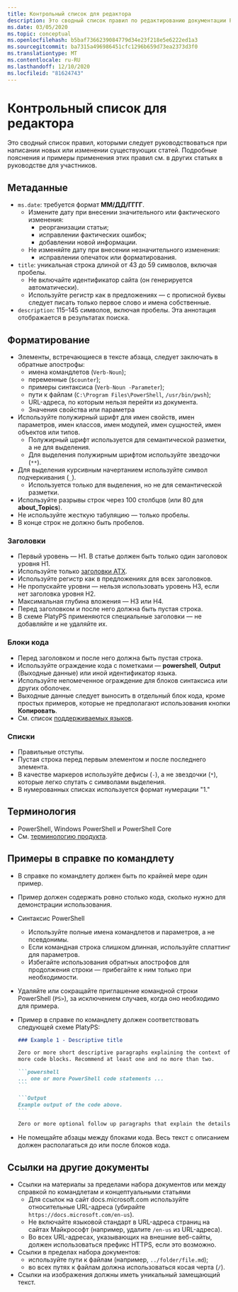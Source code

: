 ```yaml
---
title: Контрольный список для редактора
description: Это сводный список правил по редактированию документации PowerShell.
ms.date: 03/05/2020
ms.topic: conceptual
ms.openlocfilehash: b5baf7366239084779d34e23f218e5e6222ed1a3
ms.sourcegitcommit: ba7315a496986451cfc1296b659d73ea2373d3f0
ms.translationtype: MT
ms.contentlocale: ru-RU
ms.lasthandoff: 12/10/2020
ms.locfileid: "81624743"
---
```

# <a name="editors-checklist"></a>Контрольный список для редактора

Это сводный список правил, которыми следует руководствоваться при написании новых или изменении существующих статей. Подробные пояснения и примеры применения этих правил см. в других статьях в руководстве для участников.

## <a name="metadata"></a>Метаданные

- `ms.date`: требуется формат **ММ/ДД/ГГГГ**.
  - Измените дату при внесении значительного или фактического изменения:
    - реорганизации статьи;
    - исправлении фактических ошибок;
    - добавлении новой информации.
  - Не изменяйте дату при внесении незначительного изменения:
    - исправлении опечаток или форматирования.
- `title`: уникальная строка длиной от 43 до 59 символов, включая пробелы.
  - Не включайте идентификатор сайта (он генерируется автоматически).
  - Используйте регистр как в предложениях — с прописной буквы следует писать только первое слово и имена собственные.
- `description`: 115–145 символов, включая пробелы. Эта аннотация отображается в результатах поиска.

## <a name="formatting"></a>Форматирование

- Элементы, встречающиеся в тексте абзаца, следует заключать в обратные апострофы:
  - имена командлетов (`Verb-Noun`);
  - переменные (`$counter`);
  - примеры синтаксиса (`Verb-Noun -Parameter`);
  - пути к файлам (`C:\Program Files\PowerShell`, `/usr/bin/pwsh`);
  - URL-адреса, по которым нельзя перейти из документа.
  - Значения свойства или параметра
- Используйте полужирный шрифт для имен свойств, имен параметров, имен классов, имен модулей, имен сущностей, имен объектов или типов.
  - Полужирный шрифт используется для семантической разметки, а не для выделения.
  - Для выделения полужирным шрифтом используйте звездочки (`**`).
- Для выделения курсивным начертанием используйте символ подчеркивания (`_`).
  - Используется только для выделения, но не для семантической разметки.
- Используйте разрывы строк через 100 столбцов (или 80 для **about_Topics**).
- Не используйте жесткую табуляцию — только пробелы.
- В конце строк не должно быть пробелов.

### <a name="headers"></a>Заголовки

- Первый уровень — H1. В статье должен быть только один заголовок уровня H1.
- Используйте только [заголовки ATX](https://github.github.com/gfm/#atx-headings).
- Используйте регистр как в предложениях для всех заголовков.
- Не пропускайте уровни — нельзя использовать уровень H3, если нет заголовка уровня H2.
- Максимальная глубина вложения — H3 или H4.
- Перед заголовком и после него должна быть пустая строка.
- В схеме PlatyPS применяются специальные заголовки — не добавляйте и не удаляйте их.

### <a name="code-blocks"></a>Блоки кода

- Перед заголовком и после него должна быть пустая строка.
- Используйте ограждение кода с пометками — **powershell**, **Output** (Выходные данные) или иной идентификатор языка.
- Используйте непомеченное ограждение для блоков синтаксиса или других оболочек.
- Выходные данные следует выносить в отдельный блок кода, кроме простых примеров, которые не предполагают использования кнопки **Копировать**.
- См. список [поддерживаемых языков](/contribute/code-in-docs#supported-languages).

### <a name="lists"></a>Списки

- Правильные отступы.
- Пустая строка перед первым элементом и после последнего элемента.
- В качестве маркеров используйте дефисы (`-`), а не звездочки (`*`), которые легко спутать с символами выделения.
- В нумерованных списках используется формат нумерации "1."

## <a name="terminology"></a>Терминология

- PowerShell, Windows PowerShell и PowerShell Core
- См. [терминологию продукта](powershell-style-guide.md#product-terminology).

## <a name="cmdlet-reference-examples"></a>Примеры в справке по командлету

- В справке по командлету должен быть по крайней мере один пример.
- Пример должен содержать ровно столько кода, сколько нужно для демонстрации использования.
- Синтаксис PowerShell
  - Используйте полные имена командлетов и параметров, а не псевдонимы.
  - Если командная строка слишком длинная, используйте сплаттинг для параметров.
  - Избегайте использования обратных апострофов для продолжения строки — прибегайте к ним только при необходимости.
- Удаляйте или сокращайте приглашение командной строки PowerShell (`PS>`), за исключением случаев, когда оно необходимо для примера.
- Пример в справке по командлету должен соответствовать следующей схеме PlatyPS:

  ~~~Markdown
  ### Example 1 - Descriptive title

  Zero or more short descriptive paragraphs explaining the context of the example followed by one or
  more code blocks. Recommend at least one and no more than two.

  ```powershell
  ... one or more PowerShell code statements ...
  ```

  ```Output
  Example output of the code above.
  ```

  Zero or more optional follow up paragraphs that explain the details of the code and output.
  ~~~

- Не помещайте абзацы между блоками кода. Весь текст с описанием должен располагаться до или после блоков кода.

## <a name="linking-to-other-documents"></a>Ссылки на другие документы

- Ссылки на материалы за пределами набора документов или между справкой по командлетам и концептуальными статьями
  - Для ссылок на сайт docs.microsoft.com используйте относительные URL-адреса (убирайте `https://docs.microsoft.com/en-us`).
  - Не включайте языковой стандарт в URL-адреса страниц на сайтах Майкрософт (например, удалите `/en-us` из URL-адреса).
  - Во всех URL-адресах, указывающих на внешние веб-сайты, должен использоваться префикс HTTPS, если это возможно.
- Ссылки в пределах набора документов:
  - используйте пути к файлам (например, `../folder/file.md`);
  - во всех путях к файлам должна использоваться косая черта (`/`).
- Ссылки на изображения должны иметь уникальный замещающий текст.
